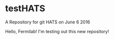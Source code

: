 # testHATS
A Repository for git HATS on June 6 2016

Hello, Fermilab! I'm testing out this new repository!
